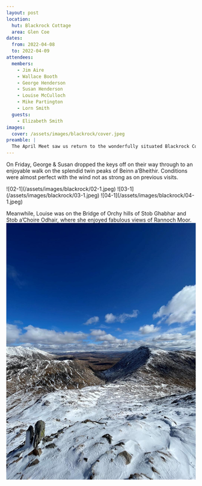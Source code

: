 ```yaml
---
layout: post
location:
  hut: Blackrock Cottage
  area: Glen Coe
dates:
  from: 2022-04-08
  to: 2022-04-09
attendees:
  members:
    - Jim Aire
    - Wallace Booth
    - George Henderson
    - Susan Henderson
    - Louise McCulloch
    - Mike Partington
    - Lorn Smith
  guests:
    - Elizabeth Smith
images:
  cover: /assets/images/blackrock/cover.jpeg
preamble: |
  The April Meet saw us return to the wonderfully situated Blackrock Cottage, one of the most photographed in Scotland. Many thanks to the Ladies Scottish Mountaineering Club for allowing us use of the Hut. For various reasons, numbers were short, but those attending certainly enjoyed their stay.
---
```


On Friday, George & Susan dropped the keys off on their way through to an enjoyable walk on the splendid twin peaks of Beinn a’Bheithir. Conditions were almost perfect with the wind not as strong as on previous visits.

<div class='gallery' markdown="1">
![02-1](/assets/images/blackrock/02-1.jpeg)
![03-1](/assets/images/blackrock/03-1.jpeg)
![04-1](/assets/images/blackrock/04-1.jpeg)
</div>

Meanwhile, Louise was on the Bridge of Orchy hills of Stob Ghabhar and Stob a’Choire Odhair, where she enjoyed fabulous views of Rannoch Moor.
![05-1](/assets/images/blackrock/05-1.jpeg)
